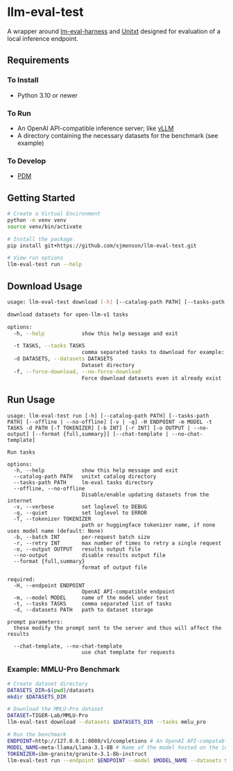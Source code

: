 # llm-eval-test

A wrapper around [lm-eval-harness](https://github.com/EleutherAI/lm-evaluation-harness) and [Unitxt](https://github.com/IBM/unitxt) designed for evaluation of a local inference endpoint.

## Requirements

### To Install

- Python 3.10 or newer

### To Run

- An OpenAI API-compatible inference server; like [vLLM](https://github.com/vllm-project/vllm)
- A directory containing the necessary datasets for the benchmark (see example)

### To Develop

- [PDM](https://pdm-project.org/en/latest/)

## Getting Started

``` sh
# Create a Virtual Environment
python -m venv venv
source venv/bin/activate

# Install the package
pip install git+https://github.com/sjmonson/llm-eval-test.git

# View run options
llm-eval-test run --help
```

## Download Usage

``` sh
usage: llm-eval-test download [-h] [--catalog-path PATH] [--tasks-path PATH] [--offline | --no-offline] [-v | -q] -t TASKS [-d DATASETS] [-f | --force-download | --no-force-download]

download datasets for open-llm-v1 tasks

options:
  -h, --help            show this help message and exit

  -t TASKS, --tasks TASKS
                        comma separated tasks to download for example: arc_challenge,hellaswag
  -d DATASETS, --datasets DATASETS
                        Dataset directory
  -f, --force-download, --no-force-download
                        Force download datasets even it already exist
```

## Run Usage

```
usage: llm-eval-test run [-h] [--catalog-path PATH] [--tasks-path PATH] [--offline | --no-offline] [-v | -q] -H ENDPOINT -m MODEL -t TASKS -d PATH [-T TOKENIZER] [-b INT] [-r INT] [-o OUTPUT | --no-output] [--format {full,summary}] [--chat-template | --no-chat-template]

Run tasks

options:
  -h, --help            show this help message and exit
  --catalog-path PATH   unitxt catalog directory
  --tasks-path PATH     lm-eval tasks directory
  --offline, --no-offline
                        Disable/enable updating datasets from the internet
  -v, --verbose         set loglevel to DEBUG
  -q, --quiet           set loglevel to ERROR
  -T, --tokenizer TOKENIZER
                        path or huggingface tokenizer name, if none uses model name (default: None)
  -b, --batch INT       per-request batch size
  -r, --retry INT       max number of times to retry a single request
  -o, --output OUTPUT   results output file
  --no-output           disable results output file
  --format {full,summary}
                        format of output file

required:
  -H, --endpoint ENDPOINT
                        OpenAI API-compatible endpoint
  -m, --model MODEL     name of the model under test
  -t, --tasks TASKS     comma separated list of tasks
  -d, --datasets PATH   path to dataset storage

prompt parameters:
  these modify the prompt sent to the server and thus will affect the results

  --chat-template, --no-chat-template
                        use chat template for requests

```

### Example: MMLU-Pro Benchmark

``` sh
# Create dataset directory
DATASETS_DIR=$(pwd)/datasets
mkdir $DATASETS_DIR

# Download the MMLU-Pro dataset
DATASET=TIGER-Lab/MMLU-Pro
llm-eval-test download --datasets $DATASETS_DIR --tasks mmlu_pro

# Run the benchmark
ENDPOINT=http://127.0.0.1:8080/v1/completions # An OpenAI API-compatable completions endpoint
MODEL_NAME=meta-llama/Llama-3.1-8B # Name of the model hosted on the inference server
TOKENIZER=ibm-granite/granite-3.1-8b-instruct
llm-eval-test run --endpoint $ENDPOINT --model $MODEL_NAME --datasets $DATASETS_DIR --tasks mmlu_pro
```
